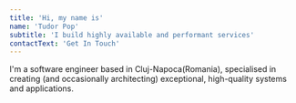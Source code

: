 ```yaml
---
title: 'Hi, my name is'
name: 'Tudor Pop'
subtitle: 'I build highly available and performant services'
contactText: 'Get In Touch'
---
```


I'm a software engineer based in Cluj-Napoca(Romania), specialised in creating (and occasionally architecting)
exceptional, high-quality systems and applications.
